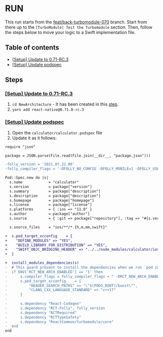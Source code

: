 # RUN

This run starts from the [feat/back-turbomodule-070](https://github.com/react-native-community/RNNewArchitectureLibraries/tree/feat/back-turbomodule-070) branch.
Start from there up to the `[TurboModule] Test the Turbomodule` section. Then, follow the steps below to move your logic to a Swift implementation file.

## Table of contents

* [[Setup] Update to 0.71-RC.3](#update)
* [[Setup] Update podspec](#update-podspec)


## Steps

### <a name="update">[[Setup] Update to 0.71-RC.3]()

1. `cd NewArchitecture` - It has been created in this [step](https://github.com/react-native-community/RNNewArchitectureLibraries/tree/feat/back-turbomodule-070#tm-test).
2. `yarn add react-native@0.71.0-rc.3`

### <a name="update-podspec">[[Setup] Update podspec]()

1. Open the `calculator/calculator.podspec` file
2. Update it as it follows:
```diff
require "json"

package = JSON.parse(File.read(File.join(__dir__, "package.json")))

-folly_version = '2021.07.22.00'
-folly_compiler_flags = '-DFOLLY_NO_CONFIG -DFOLLY_MOBILE=1 -DFOLLY_USE_LIBCPP=1 -Wno-comma -Wno-shorten-64-to-32'

Pod::Spec.new do |s|
  s.name            = "calculator"
  s.version         = package["version"]
  s.summary         = package["description"]
  s.description     = package["description"]
  s.homepage        = package["homepage"]
  s.license         = package["license"]
  s.platforms       = { :ios => "11.0" }
  s.author          = package["author"]
  s.source          = { :git => package["repository"], :tag => "#{s.version}" }

  s.source_files    = "ios/**/*.{h,m,mm,swift}"

+  s.pod_target_xcconfig    = {
+    "DEFINE_MODULES" => "YES",
+    "BUILD_LIBRARY_FOR_DISTRIBUTION" => "YES",
+    "SWIFT_OBJC_BRIDGING_HEADER" => "../../node_modules/calculator/ios/calculator-Bridging-Header.h"
+  }

+  install_modules_dependencies(s)
-  # This guard prevent to install the dependencies when we run `pod install` in the old architecture.
-  if ENV['RCT_NEW_ARCH_ENABLED'] == '1' then
-      s.compiler_flags = folly_compiler_flags + " -DRCT_NEW_ARCH_ENABLED=1"
-      s.pod_target_xcconfig    = {
-          "HEADER_SEARCH_PATHS" => "\"$(PODS_ROOT)/boost\"",
-          "CLANG_CXX_LANGUAGE_STANDARD" => "c++17"
-      }
-
-      s.dependency "React-Codegen"
-      s.dependency "RCT-Folly", folly_version
-      s.dependency "RCTRequired"
-      s.dependency "RCTTypeSafety"
-      s.dependency "ReactCommon/turbomodule/core"
-  end
end
```
